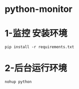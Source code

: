 # python-monitor
# 1-监控 安装环境
```
pip install -r requirements.txt
```

# 2-后台运行环境
```
nohup python 
```

